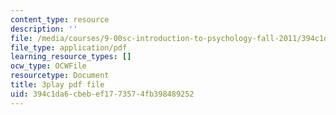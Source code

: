 ```yaml
---
content_type: resource
description: ''
file: /media/courses/9-00sc-introduction-to-psychology-fall-2011/394c1da6cbebef1773574fb398489252_Qw4SkvZ03cc.pdf
file_type: application/pdf
learning_resource_types: []
ocw_type: OCWFile
resourcetype: Document
title: 3play pdf file
uid: 394c1da6-cbeb-ef17-7357-4fb398489252
---
```

